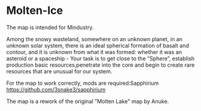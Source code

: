 # Molten-Ice
The map is intended for Mindustry.

Among the snowy wasteland, somewhere on an unknown planet, in an unknown solar system, there is an ideal spherical formation of basalt and contour, and it is unknown from what it was formed: whether it was an asteroid or a spaceship - Your task is to get close to the “Sphere”, establish production basic resources,penetrate into the core and begin to create rare resources that are unusual for our system.

For the map to work correctly, mods are required:Sapphirium https://github.com/3snake3/sapphirium

The map is a rework of the original "Molten Lake" map by Anuke.
